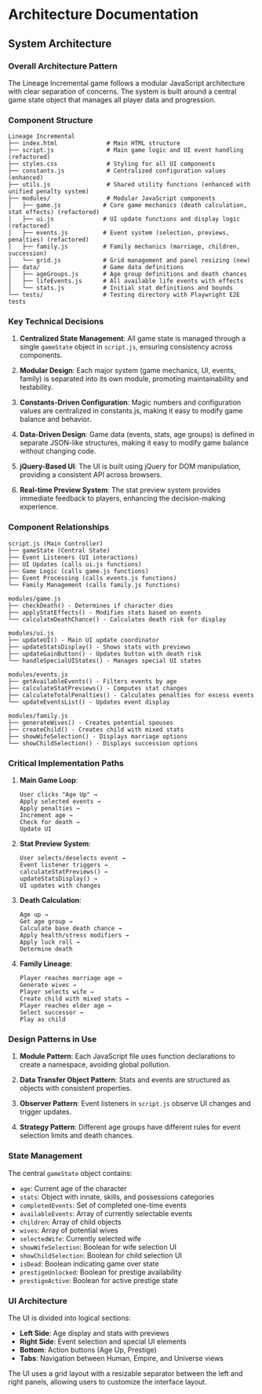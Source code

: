 # Architecture Documentation

## System Architecture

### Overall Architecture Pattern
The Lineage Incremental game follows a modular JavaScript architecture with clear separation of concerns. The system is built around a central game state object that manages all player data and progression.

### Component Structure
```
Lineage Incremental
├── index.html              # Main HTML structure
├── script.js               # Main game logic and UI event handling (refactored)
├── styles.css              # Styling for all UI components
├── constants.js            # Centralized configuration values (enhanced)
├── utils.js                # Shared utility functions (enhanced with unified penalty system)
├── modules/                # Modular JavaScript components
│   ├── game.js            # Core game mechanics (death calculation, stat effects) (refactored)
│   ├── ui.js              # UI update functions and display logic (refactored)
│   ├── events.js          # Event system (selection, previews, penalties) (refactored)
│   ├── family.js          # Family mechanics (marriage, children, succession)
│   └── grid.js            # Grid management and panel resizing (new)
├── data/                  # Game data definitions
│   ├── ageGroups.js       # Age group definitions and death chances
│   ├── lifeEvents.js      # All available life events with effects
│   └── stats.js           # Initial stat definitions and bounds
└── tests/                 # Testing directory with Playwright E2E tests
```

### Key Technical Decisions

1. **Centralized State Management**: All game state is managed through a single `gameState` object in `script.js`, ensuring consistency across components.

2. **Modular Design**: Each major system (game mechanics, UI, events, family) is separated into its own module, promoting maintainability and testability.

3. **Constants-Driven Configuration**: Magic numbers and configuration values are centralized in constants.js, making it easy to modify game balance and behavior.

4. **Data-Driven Design**: Game data (events, stats, age groups) is defined in separate JSON-like structures, making it easy to modify game balance without changing code.

4. **jQuery-Based UI**: The UI is built using jQuery for DOM manipulation, providing a consistent API across browsers.

5. **Real-time Preview System**: The stat preview system provides immediate feedback to players, enhancing the decision-making experience.

### Component Relationships

```
script.js (Main Controller)
├── gameState (Central State)
├── Event Listeners (UI interactions)
├── UI Updates (calls ui.js functions)
├── Game Logic (calls game.js functions)
├── Event Processing (calls events.js functions)
└── Family Management (calls family.js functions)

modules/game.js
├── checkDeath() - Determines if character dies
├── applyStatEffects() - Modifies stats based on events
└── calculateDeathChance() - Calculates death risk for display

modules/ui.js
├── updateUI() - Main UI update coordinator
├── updateStatsDisplay() - Shows stats with previews
├── updateGainButton() - Updates button with death risk
└── handleSpecialUIStates() - Manages special UI states

modules/events.js
├── getAvailableEvents() - Filters events by age
├── calculateStatPreviews() - Computes stat changes
├── calculateTotalPenalties() - Calculates penalties for excess events
└── updateEventsList() - Updates event display

modules/family.js
├── generateWives() - Creates potential spouses
├── createChild() - Creates child with mixed stats
├── showWifeSelection() - Displays marriage options
└── showChildSelection() - Displays succession options
```

### Critical Implementation Paths

1. **Main Game Loop**:
   ```
   User clicks "Age Up" → 
   Apply selected events → 
   Apply penalties → 
   Increment age → 
   Check for death → 
   Update UI
   ```

2. **Stat Preview System**:
   ```
   User selects/deselects event → 
   Event listener triggers → 
   calculateStatPreviews() → 
   updateStatsDisplay() → 
   UI updates with changes
   ```

3. **Death Calculation**:
   ```
   Age up → 
   Get age group → 
   Calculate base death chance → 
   Apply health/stress modifiers → 
   Apply luck roll → 
   Determine death
   ```

4. **Family Lineage**:
   ```
   Player reaches marriage age → 
   Generate wives → 
   Player selects wife → 
   Create child with mixed stats → 
   Player reaches elder age → 
   Select successor → 
   Play as child
   ```

### Design Patterns in Use

1. **Module Pattern**: Each JavaScript file uses function declarations to create a namespace, avoiding global pollution.

2. **Data Transfer Object Pattern**: Stats and events are structured as objects with consistent properties.

3. **Observer Pattern**: Event listeners in `script.js` observe UI changes and trigger updates.

4. **Strategy Pattern**: Different age groups have different rules for event selection limits and death chances.

### State Management

The central `gameState` object contains:
- `age`: Current age of the character
- `stats`: Object with innate, skills, and possessions categories
- `completedEvents`: Set of completed one-time events
- `availableEvents`: Array of currently selectable events
- `children`: Array of child objects
- `wives`: Array of potential wives
- `selectedWife`: Currently selected wife
- `showWifeSelection`: Boolean for wife selection UI
- `showChildSelection`: Boolean for child selection UI
- `isDead`: Boolean indicating game over state
- `prestigeUnlocked`: Boolean for prestige availability
- `prestigeActive`: Boolean for active prestige state

### UI Architecture

The UI is divided into logical sections:
- **Left Side**: Age display and stats with previews
- **Right Side**: Event selection and special UI elements
- **Bottom**: Action buttons (Age Up, Prestige)
- **Tabs**: Navigation between Human, Empire, and Universe views

The UI uses a grid layout with a resizable separator between the left and right panels, allowing users to customize the interface layout.